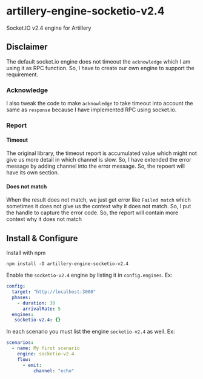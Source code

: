 # artillery-engine-socketio-v2.4
Socket.IO v2.4 engine for Artillery

## Disclaimer
The default socket.io engine does not timeout the `acknowledge` which I am using it as RPC function. So, I have to create our own engine to support the requirement.

### Acknowledge
I also tweak the code to make `acknowledge` to take timeout into account the same as `response` because I have implemented RPC using socket.io.

### Report
#### Timeout
The original library, the timeout report is accumulated value which might not give us more detail in which channel is slow. So, I have extended the error message by adding channel into the error message. So, the repoert will have its own section.

#### Does not match
When the result does not match, we just get error like `Failed match` which sometimes it does not give us the context why it does not match. So, I put the handle to capture the error code. So, the report will contain more context why it does not match

## Install & Configure
Install with npm

```
npm install -D artillery-engine-socketio-v2.4
```

Enable the `socketio-v2.4` engine by listing it in `config.engines`. Ex:

```yml
config:
  target: "http://localhost:3000"
  phases:
    - duration: 30
      arrivalRate: 5
  engines:
   socketio-v2.4: {}
```

In each scenario you must list the engine `socketio-v2.4` as well. Ex:
```yml
scenarios:
  - name: My first scenario
    engine: socketio-v2.4
    flow:
      - emit:
          channel: "echo"
```
